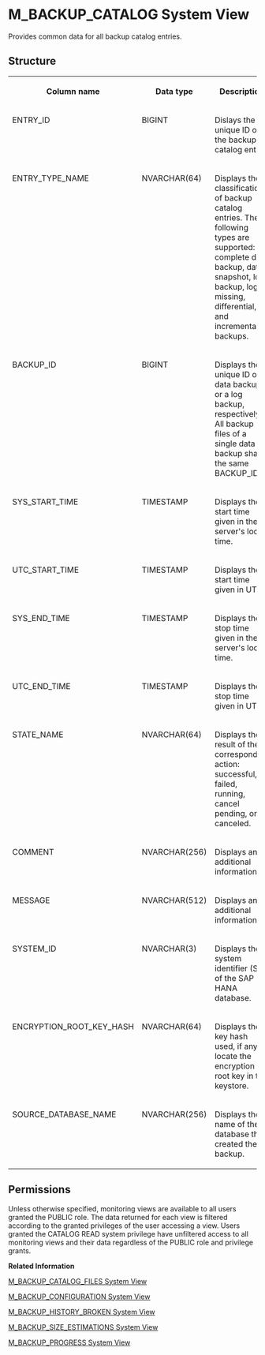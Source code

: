 <!-- loio20a8437d7519101495a3fa7ad9961cf6 -->

# M\_BACKUP\_CATALOG System View

Provides common data for all backup catalog entries.



<a name="loio20a8437d7519101495a3fa7ad9961cf6___m__b_a_c_k_u_p__c_a_t_a_l_o_g_1struct_M_BACKUP_CATALOG"/>

## Structure


<table>
<tr>
<th valign="top">

Column name

</th>
<th valign="top">

Data type

</th>
<th valign="top">

Description

</th>
</tr>
<tr>
<td valign="top">

ENTRY\_ID

</td>
<td valign="top">

BIGINT

</td>
<td valign="top">

Dislays the unique ID of the backup catalog entry.

</td>
</tr>
<tr>
<td valign="top">

ENTRY\_TYPE\_NAME

</td>
<td valign="top">

NVARCHAR\(64\)

</td>
<td valign="top">

Displays the classification of backup catalog entries. The following types are supported: complete data backup, data snapshot, log backup, log missing, differential, and incremental backups.

</td>
</tr>
<tr>
<td valign="top">

BACKUP\_ID

</td>
<td valign="top">

BIGINT

</td>
<td valign="top">

Displays the unique ID of a data backup or a log backup, respectively. All backup files of a single data backup share the same BACKUP\_ID.

</td>
</tr>
<tr>
<td valign="top">

SYS\_START\_TIME

</td>
<td valign="top">

TIMESTAMP

</td>
<td valign="top">

Displays the start time given in the server's local time.

</td>
</tr>
<tr>
<td valign="top">

UTC\_START\_TIME

</td>
<td valign="top">

TIMESTAMP

</td>
<td valign="top">

Displays the start time given in UTC.

</td>
</tr>
<tr>
<td valign="top">

SYS\_END\_TIME

</td>
<td valign="top">

TIMESTAMP

</td>
<td valign="top">

Displays the stop time given in the server's local time.

</td>
</tr>
<tr>
<td valign="top">

UTC\_END\_TIME

</td>
<td valign="top">

TIMESTAMP

</td>
<td valign="top">

Displays the stop time given in UTC.

</td>
</tr>
<tr>
<td valign="top">

STATE\_NAME

</td>
<td valign="top">

NVARCHAR\(64\)

</td>
<td valign="top">

Displays the result of the corresponding action: successful, failed, running, cancel pending, or canceled.

</td>
</tr>
<tr>
<td valign="top">

COMMENT

</td>
<td valign="top">

NVARCHAR\(256\)

</td>
<td valign="top">

Displays any additional information.

</td>
</tr>
<tr>
<td valign="top">

MESSAGE

</td>
<td valign="top">

NVARCHAR\(512\)

</td>
<td valign="top">

Displays any additional information.

</td>
</tr>
<tr>
<td valign="top">

SYSTEM\_ID

</td>
<td valign="top">

NVARCHAR\(3\)

</td>
<td valign="top">

Displays the system identifier \(SID\) of the SAP HANA database.

</td>
</tr>
<tr>
<td valign="top">

ENCRYPTION\_ROOT\_KEY\_HASH

</td>
<td valign="top">

NVARCHAR\(64\)

</td>
<td valign="top">

Displays the key hash used, if any, to locate the encryption root key in the keystore.

</td>
</tr>
<tr>
<td valign="top">

SOURCE\_DATABASE\_NAME

</td>
<td valign="top">

NVARCHAR\(256\)

</td>
<td valign="top">

Displays the name of the database that created the backup.

</td>
</tr>
</table>



<a name="loio20a8437d7519101495a3fa7ad9961cf6__section_utc_yk2_qbc"/>

## Permissions

Unless otherwise specified, monitoring views are available to all users granted the PUBLIC role. The data returned for each view is filtered according to the granted privileges of the user accessing a view. Users granted the CATALOG READ system privilege have unfiltered access to all monitoring views and their data regardless of the PUBLIC role and privilege grants.

**Related Information**  


[M\_BACKUP\_CATALOG\_FILES System View](m-backup-catalog-files-system-view-20a8100.md "Provides location information for all backup catalog entries.")

[M\_BACKUP\_CONFIGURATION System View](m-backup-configuration-system-view-20a8891.md "Provides backup configuration statistics.")

[M\_BACKUP\_HISTORY\_BROKEN System View](m-backup-history-broken-system-view-2726f4d.md "Provides information about broken backup history entries.")

[M\_BACKUP\_SIZE\_ESTIMATIONS System View](m-backup-size-estimations-system-view-fc77a09.md "Provides the estimated size of the next data backup.")

[M\_BACKUP\_PROGRESS System View](m-backup-progress-system-view-783108b.md "Provides the progress of the most recent backup.")

